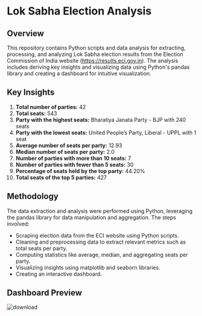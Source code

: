 # Lok Sabha Election Analysis

## Overview
This repository contains Python scripts and data analysis for extracting, processing, and analyzing Lok Sabha election results from the Election Commission of India website (https://results.eci.gov.in). The analysis includes deriving key insights and visualizing data using Python's pandas library and creating a dashboard for intuitive visualization.

## Key Insights
1. **Total number of parties:** 42
2. **Total seats:** 543
3. **Party with the highest seats:** Bharatiya Janata Party - BJP with 240 seats
4. **Party with the lowest seats:** United People’s Party, Liberal - UPPL with 1 seat
5. **Average number of seats per party:** 12.93
6. **Median number of seats per party:** 2.0
7. **Number of parties with more than 10 seats:** 7
8. **Number of parties with fewer than 5 seats:** 30
9. **Percentage of seats held by the top party:** 44.20%
10. **Total seats of the top 5 parties:** 427

## Methodology
The data extraction and analysis were performed using Python, leveraging the pandas library for data manipulation and aggregation. The steps involved:
- Scraping election data from the ECI website using Python scripts.
- Cleaning and preprocessing data to extract relevant metrics such as total seats per party.
- Computing statistics like average, median, and aggregating seats per party.
- Visualizing insights using matplotlib and seaborn libraries.
- Creating an interactive dashboard.

## Dashboard Preview
![download](https://github.com/farhan121212/Kalvium-Data-Analyst-task/assets/74395678/d5507fbc-844b-4135-9395-491e55ab3ae9)


